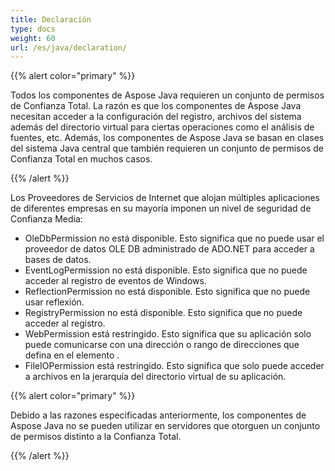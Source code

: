 ```yaml
---
title: Declaración
type: docs
weight: 60
url: /es/java/declaration/
---
```


{{% alert color="primary" %}} 

Todos los componentes de Aspose Java requieren un conjunto de permisos de Confianza Total. La razón es que los componentes de Aspose Java necesitan acceder a la configuración del registro, archivos del sistema además del directorio virtual para ciertas operaciones como el análisis de fuentes, etc. Además, los componentes de Aspose Java se basan en clases del sistema Java central que también requieren un conjunto de permisos de Confianza Total en muchos casos. 

{{% /alert %}} 

Los Proveedores de Servicios de Internet que alojan múltiples aplicaciones de diferentes empresas en su mayoría imponen un nivel de seguridad de Confianza Media: 

- OleDbPermission no está disponible. Esto significa que no puede usar el proveedor de datos OLE DB administrado de ADO.NET para acceder a bases de datos.
- EventLogPermission no está disponible. Esto significa que no puede acceder al registro de eventos de Windows.
- ReflectionPermission no está disponible. Esto significa que no puede usar reflexión.
- RegistryPermission no está disponible. Esto significa que no puede acceder al registro.
- WebPermission está restringido. Esto significa que su aplicación solo puede comunicarse con una dirección o rango de direcciones que defina en el elemento <trust>.
- FileIOPermission está restringido. Esto significa que solo puede acceder a archivos en la jerarquía del directorio virtual de su aplicación.

{{% alert color="primary" %}} 

Debido a las razones especificadas anteriormente, los componentes de Aspose Java no se pueden utilizar en servidores que otorguen un conjunto de permisos distinto a la Confianza Total. 

{{% /alert %}}